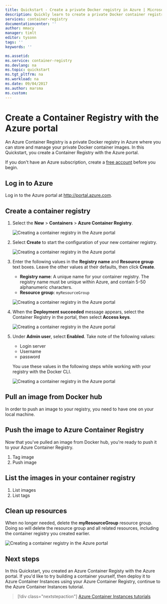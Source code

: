 ```yaml
---
title: Quickstart - Create a private Docker registry in Azure | Microsoft Docs
description: Quickly learn to create a private Docker container registry with the Azure portal.
services: container-registry
documentationcenter: ''
author: mmacy
manager: timlt
editor: tysonn
tags: ''
keywords: ''

ms.assetid:
ms.service: container-registry
ms.devlang: na
ms.topic: quickstart
ms.tgt_pltfrm: na
ms.workload: na
ms.date: 09/04/2017
ms.author: marsma
ms.custom:
---
```


# Create a Container Registry with the Azure portal

An Azure Container Registry is a private Docker registry in Azure where you can store and manage your private Docker container images. In this Quickstart, you create a Container Registry with the Azure portal.

If you don't have an Azure subscription, create a [free account](https://azure.microsoft.com/free/?WT.mc_id=A261C142F) before you begin.

## Log in to Azure

Log in to the Azure portal at http://portal.azure.com.

## Create a container registry

1. Select the **New** > **Containers** > **Azure Container Registry**.

   ![Creating a container registry in the Azure portal][qs-portal-01]

1. Select **Create** to start the configuration of your new container registry.

   ![Creating a container registry in the Azure portal][qs-portal-02]

1. Enter the following values in the **Registry name** and **Resource group** text boxes. Leave the other values at their defaults, then click **Create**.

   * **Registry name**: A unique name for your container registry. The registry name must be unique within Azure, and contain 5-50 alphanumeric characters.
   * **Resource group**: `myResourceGroup`

   ![Creating a container registry in the Azure portal][qs-portal-03]

1. When the **Deployment succeeded** message appears, select the Container Registry in the portal, then select **Access keys**.

   ![Creating a container registry in the Azure portal][qs-portal-05]

1. Under **Admin user**, select **Enabled**. Take note of the following values:

   * Login server
   * Username
   * password

   You use these values in the following steps while working with your registry with the Docker CLI.

   ![Creating a container registry in the Azure portal][qs-portal-06]

## Pull an image from Docker hub

In order to push an image to your registry, you need to have one on your local machine.

## Push the image to Azure Container Registry

Now that you've pulled an image from Docker hub, you're ready to push it to your Azure Container Registry.

1. Tag image
1. Push image

## List the images in your container registry

1. List images
1. List tags

## Clean up resources

When no longer needed, delete the **myResourceGroup** resource group. Doing so will delete the resource group and all related resources, including the container registry you created earlier.

![Creating a container registry in the Azure portal][qs-portal-08]

## Next steps

In this Quickstart, you created an Azure Container Registy with the Azure portal. If you'd like to try building a container yourself, then deploy it to Azure Container Instances using your Azure Container Registry, continue to the Azure Container Instances tutorial.

> [!div class="nextstepaction"]
> [Azure Container Instances tutorials](../container-instances/container-instances-tutorial-prepare-app.md)

<!-- IMAGES -->
[qs-portal-01]: ./media/container-registry-get-started-portal/qs-portal-01.png
[qs-portal-02]: ./media/container-registry-get-started-portal/qs-portal-02.png
[qs-portal-03]: ./media/container-registry-get-started-portal/qs-portal-03.png
[qs-portal-04]: ./media/container-registry-get-started-portal/qs-portal-04.png
[qs-portal-05]: ./media/container-registry-get-started-portal/qs-portal-05.png
[qs-portal-06]: ./media/container-registry-get-started-portal/qs-portal-06.png
[qs-portal-07]: ./media/container-registry-get-started-portal/qs-portal-07.png
[qs-portal-08]: ./media/container-registry-get-started-portal/qs-portal-08.png
[qs-portal-09]: ./media/container-registry-get-started-portal/qs-portal-09.png